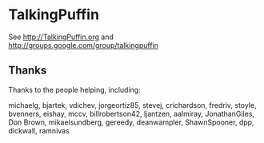 TalkingPuffin
=====================

See http://TalkingPuffin.org and http://groups.google.com/group/talkingpuffin

## Thanks

Thanks to the people helping, including:

michaelg, bjartek, vdichev, jorgeortiz85, stevej, crichardson, fredriv, stoyle,
bvenners, eishay, mccv, billrobertson42, ljantzen, aalmiray, JonathanGiles,
Don Brown, mikaelsundberg, gereedy, deanwampler, ShawnSpooner, dpp, dickwall,
ramnivas
